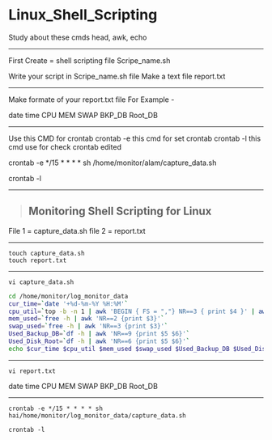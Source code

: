 # Linux_Shell_Scripting

Study about these cmds
head, awk, echo 

<hr>
First Create = shell scripting file 
Scripe_name.sh

Write your script in Scripe_name.sh file
Make a text file report.txt

<hr>
Make formate of your report.txt file
For Example - 

date       time  CPU MEM  SWAP  BKP_DB       Root_DB

<hr>

Use this CMD for crontab
crontab -e this cmd for set crontab
crontab -l this cmd use for check crontab edited

crontab -e 
*/15 * * * * sh /home/monitor/alam/capture_data.sh

crontab -l

<hr>

> ## Monitoring Shell Scripting for Linux

File 1 = capture_data.sh
file 2 = report.txt

<hr>

```
touch capture_data.sh 
touch report.txt
```
<hr>

```
vi capture_data.sh 
```
```sh
cd /home/monitor/log_monitor_data
cur_time=`date '+%d-%m-%Y %H:%M'`
cpu_util=`top -b -n 1 | awk 'BEGIN { FS = ","} NR==3 { print $4 }' | awk '{print 100-$1}'`
mem_used=`free -h | awk 'NR==2 {print $3}'`
swap_used=`free -h | awk 'NR==3 {print $3}'`
Used_Backup_DB=`df -h | awk 'NR==9 {print $5 $6}'`
Used_Disk_Root=`df -h | awk 'NR==6 {print $5 $6}'`
echo $cur_time $cpu_util $mem_used $swap_used $Used_Backup_DB $Used_Disk_Root >> report.txt
```
<hr>

```
vi report.txt
```
date       time  CPU MEM  SWAP  BKP_DB       Root_DB

<hr>

```
crontab -e */15 * * * * sh hai/home/monitor/log_monitor_data/capture_data.sh
```
```
crontab -l
```

